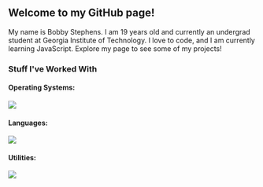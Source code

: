 ## Welcome to my GitHub page!

My name is Bobby Stephens. I am 19 years old and currently an undergrad student at Georgia Institute of Technology. I love to code, and I am currently learning JavaScript. Explore my page to see some of my projects!

### Stuff I've Worked With

#### Operating Systems:
<p align="">
  <a href="https://skillicons.dev">
    <img src="https://skillicons.dev/icons?i=debian,raspberrypi,windows,apple,kali" />
  </a>
</p>

#### Languages:
<p align="">
  <a href="https://skillicons.dev">
    <img src="https://skillicons.dev/icons?i=cpp,js,latex,python,java,md" />
  </a>
</p>

#### Utilities:
<p align="">
  <a href="https://skillicons.dev">
    <img src="https://skillicons.dev/icons?i=vscode,bash,firebase" />
  </a>
